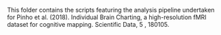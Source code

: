 This folder contains the scripts featuring the analysis pipeline undertaken for Pinho et al. (2018). Individual Brain Charting, a high-resolution fMRI dataset for cognitive mapping. Scientific Data, 5 , 180105.
